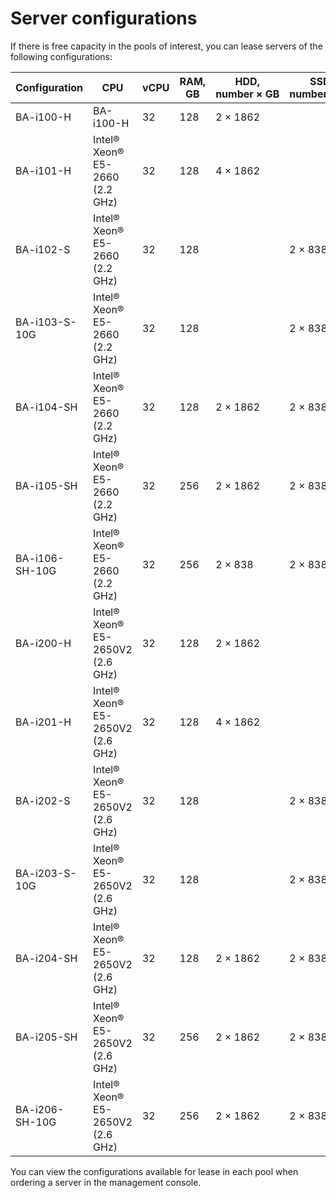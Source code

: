 # Server configurations

If there is free capacity in the pools of interest, you can lease servers of the following configurations:

| Configuration   | CPU                                  | vCPU | RAM, GB | HDD,<br/>number&nbsp;×&nbsp;GB | SSD,<br/>number&nbsp;×&nbsp;GB | Network, Gbps |
|----------------|--------------------------------------|------|---------|-------------------------|-------------------------|--------------|
| BA-i100-H      | BA-i100-H                            | 32   | 128     | 2&nbsp;×&nbsp;1862      |                         | 1            |
| BA-i101-H      | Intel® Xeon®<br/>E5-2660 (2.2 GHz)   | 32   | 128     | 4&nbsp;×&nbsp;1862      |                         | 1            |
| BA-i102-S      | Intel® Xeon®<br/>E5-2660 (2.2 GHz)   | 32   | 128     |                         | 2&nbsp;×&nbsp;838       | 1            |
| BA-i103-S-10G  | Intel® Xeon®<br/>E5-2660 (2.2 GHz)   | 32   | 128     |                         | 2&nbsp;×&nbsp;838       | 10           |
| BA-i104-SH     | Intel® Xeon®<br/>E5-2660 (2.2 GHz)   | 32   | 128     | 2&nbsp;×&nbsp;1862      | 2&nbsp;×&nbsp;838       | 1            |
| BA-i105-SH     | Intel® Xeon®<br/>E5-2660 (2.2 GHz)   | 32   | 256     | 2&nbsp;×&nbsp;1862      | 2&nbsp;×&nbsp;838       | 1            |
| BA-i106-SH-10G | Intel® Xeon®<br/>E5-2660 (2.2 GHz)   | 32   | 256     | 2&nbsp;×&nbsp;838       | 2&nbsp;×&nbsp;838       | 10           |
| BA-i200-H      | Intel® Xeon®<br/>E5-2650V2 (2.6 GHz) | 32   | 128     | 2&nbsp;×&nbsp;1862      |                         | 1            |
| BA-i201-H      | Intel® Xeon®<br/>E5-2650V2 (2.6 GHz) | 32   | 128     | 4&nbsp;×&nbsp;1862      |                         | 1            |
| BA-i202-S      | Intel® Xeon®<br/>E5-2650V2 (2.6 GHz) | 32   | 128     |                         | 2&nbsp;×&nbsp;838       | 1            |
| BA-i203-S-10G  | Intel® Xeon®<br/>E5-2650V2 (2.6 GHz) | 32   | 128     |                         | 2&nbsp;×&nbsp;838       | 10           |
| BA-i204-SH     | Intel® Xeon®<br/>E5-2650V2 (2.6 GHz) | 32   | 128     | 2&nbsp;×&nbsp;1862      | 2&nbsp;×&nbsp;838       | 1            |
| BA-i205-SH     | Intel® Xeon®<br/>E5-2650V2 (2.6 GHz) | 32   | 256     | 2&nbsp;×&nbsp;1862      | 2&nbsp;×&nbsp;838       | 1            |
| BA-i206-SH-10G | Intel® Xeon®<br/>E5-2650V2 (2.6 GHz) | 32   | 256     | 2&nbsp;×&nbsp;1862      | 2&nbsp;×&nbsp;838       | 10           |

You can view the configurations available for lease in each pool when ordering a server in the management console.